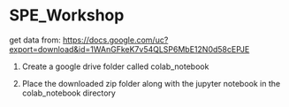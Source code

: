 # SPE_Workshop
get data from:
https://docs.google.com/uc?export=download&id=1WAnGFkeK7v54QLSP6MbE12N0d58cEPJE

1. Create a google drive folder called colab_notebook

2. Place the downloaded zip folder along with the jupyter notebook in the colab_notebook directory
